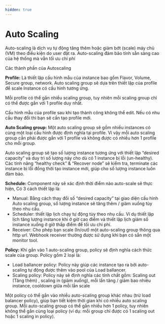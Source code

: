 ```yaml
---
hidden: true
---
```


# Auto Scaling

Auto-scaling là dịch vụ tự động tăng thêm hoặc giảm bớt (scale) máy chủ (VM) theo điều kiện do user đặt ra. Auto-scaling đảm bảo tính sẵn sàng cao của hệ thống mà vẫn tối ưu chi phí &#x20;

Các thành phần của Autoscaling &#x20;

**Profile:** Là thiết lập cấu hình mẫu của instance bao gồm Flavor, Volume, Secure group, network. Auto scaling group sẽ dựa trên thiết lập của profile để scale Instance có cấu hình tương ứng. &#x20;

Mỗi profile có thể gắn nhiều scaling group, tuy nhiên mỗi scaling group chỉ có thể được gắn với 1 profile duy nhất. &#x20;

Cấu hình mẫu của profile sau khi tạo thành công không thể edit. Nếu có nhu cầu thay đổi thì bạn sẽ cần tạo profile mới. &#x20;

**Auto Scaling group:** Một auto scaling group sẽ gồm nhiều instances có cùng một loại cấu hình được định nghĩa tại profile. Vì vậy mỗi auto scaling group cần phải được gắn với 1 profile và không được có nhiều hơn 1 profile cho mỗi group. &#x20;

Auto scaling group sẽ tạo số lượng instance tương ứng với thiết lập “desired capacity” và duy trì số lượng này cho dù có 1 instance bị lỗi (un-healthy). Các tính năng “healthy check” & “Recover node” sẽ kiểm tra, terminate các instance bị lỗi đồng thời tạo instance mới, giúp cho số lượng instance luôn đảm bảo. &#x20;

**Schedule:** Component này sẽ xác định thời điểm nào auto-scale sẽ thực hiện, Có 3 cách thiết lập là: &#x20;

* Manual: Bằng cách thay đổi số “desired capacity” tại giao diện cấu hình Auto scaling group, số lượng instance sẽ tăng thêm / giảm xuống tùy theo nhu cầu. &#x20;
* Scheduler: thiết lập lịch chạy tự động tùy theo nhu cầu. Ví dụ thiết lập lịch tăng lượng instance khi ở giờ cao điểm và thiết lập lịch giảm số instance xuống ở giờ thấp điểm để tối ưu chi phí. &#x20;
* Receiver: Cho phép bạn scale (In/out) một auto-scaling group thông qua http url. Webhook receiver thường được sử dụng khi bạn có sẵn một monitor tool. &#x20;

**Policy:** Khi gắn vào 1 auto-scaling group, policy sẽ định nghĩa cách thức scale của group. Policy gồm 2 loại là:  &#x20;

* Load ballancer policy: Policy này giúp các instance tạo ra bởi auto-scaling tự động được thêm vào pool của Load ballancer. &#x20;
* Scaling policy: Policy này sẽ định nghĩa các tính chất gồm: Scaling out (Tăng thêm) , scaling in (giảm xuống), mỗi lần tăng / giảm bao nhiêu instance, cooldown giữa mỗi lần scale&#x20;

Một policy có thể gắn vào nhiều auto-scaling group khác nhau (trừ load balancer policy), giúp bạn tiết kiệm thời gian khi có nhiều auto scaling group. Mỗi auto-scaling group có thể gắn nhiều hơn 1 policy, tuy nhiên không thể gắn cùng loại policy (ví dụ: mỗi group chỉ được có 1 scaling out hoặc 1 scaling in policy). &#x20;
